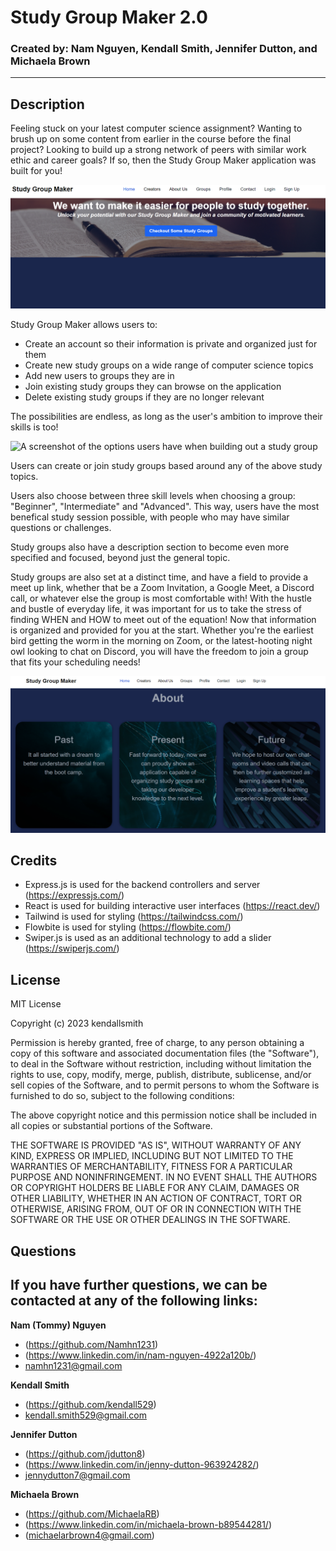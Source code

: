 # Study Group Maker 2.0

### Created by: Nam Nguyen, Kendall Smith, Jennifer Dutton, and Michaela Brown 

---


## **Description**
Feeling stuck on your latest computer science assignment? Wanting to brush up on some content from earlier in the course before the final project? Looking to build up a strong network of peers with similar work ethic and career goals? If so, then the Study Group Maker application was built for you! 

![A screenshot of the landing page for Study Group Maker](./client/src/assets/images/homepage.png)

Study Group Maker allows users to:
- Create an account so their information is private and organized just for them
- Create new study groups on a wide range of computer science topics 
- Add new users to groups they are in
- Join existing study groups they can browse on the application 
- Delete existing study groups if they are no longer relevant

The possibilities are endless, as long as the user's ambition to improve their skills is too! 

![A screenshot of the options users have when building out a study group]()

Users can create or join study groups based around any of the above study topics. 

Users also choose between three skill levels when choosing a group: "Beginner", "Intermediate" and "Advanced". This way, users have the most benefical study session possible, with people who may have similar questions or challenges. 

Study groups also have a description section to become even more specified and focused, beyond just the general topic. 


Study groups are also set at a distinct time, and have a field to provide a meet up link, whether that be a Zoom Invitation, a Google Meet, a Discord call, or whatever else the group is most comfortable with! With the hustle and bustle of everyday life, it was important for us to take the stress of finding WHEN and HOW to meet out of the equation! Now that information is organized and provided for you at the start. Whether you're the earliest bird getting the worm in the morning on Zoom, or the latest-hooting night owl looking to chat on Discord, you will have the freedom to join a group that fits your scheduling needs! 





![A screenshot of the "about" section](./client//src/assets/images/about.png)



## **Credits** 
- Express.js is used for the backend controllers and server (https://expressjs.com/)
- React is used for building interactive user interfaces (https://react.dev/)
- Tailwind is used for styling (https://tailwindcss.com/)
- Flowbite is used for styling (https://flowbite.com/)
- Swiper.js is used as an additional technology to add a slider (https://swiperjs.com/)



## **License** 
MIT License

Copyright (c) 2023 kendallsmith

Permission is hereby granted, free of charge, to any person obtaining a copy
of this software and associated documentation files (the "Software"), to deal
in the Software without restriction, including without limitation the rights
to use, copy, modify, merge, publish, distribute, sublicense, and/or sell
copies of the Software, and to permit persons to whom the Software is
furnished to do so, subject to the following conditions:

The above copyright notice and this permission notice shall be included in all
copies or substantial portions of the Software.

THE SOFTWARE IS PROVIDED "AS IS", WITHOUT WARRANTY OF ANY KIND, EXPRESS OR
IMPLIED, INCLUDING BUT NOT LIMITED TO THE WARRANTIES OF MERCHANTABILITY,
FITNESS FOR A PARTICULAR PURPOSE AND NONINFRINGEMENT. IN NO EVENT SHALL THE
AUTHORS OR COPYRIGHT HOLDERS BE LIABLE FOR ANY CLAIM, DAMAGES OR OTHER
LIABILITY, WHETHER IN AN ACTION OF CONTRACT, TORT OR OTHERWISE, ARISING FROM,
OUT OF OR IN CONNECTION WITH THE SOFTWARE OR THE USE OR OTHER DEALINGS IN THE
SOFTWARE.
## **Questions** 
If you have further questions, we can be contacted at any of the following links:
--- 
**Nam (Tommy) Nguyen** 
- (https://github.com/Namhn1231)
- (https://www.linkedin.com/in/nam-nguyen-4922a120b/)
- namhn1231@gmail.com

**Kendall Smith** 
- (https://github.com/kendall529)
- kendall.smith529@gmail.com

**Jennifer Dutton** 
- (https://github.com/jdutton8)
- (https://www.linkedin.com/in/jenny-dutton-963924282/)
- jennydutton7@gmail.com 

**Michaela Brown** 
- (https://github.com/MichaelaRB)
- (https://www.linkedin.com/in/michaela-brown-b89544281/)
- (michaelarbrown4@gmail.com)
